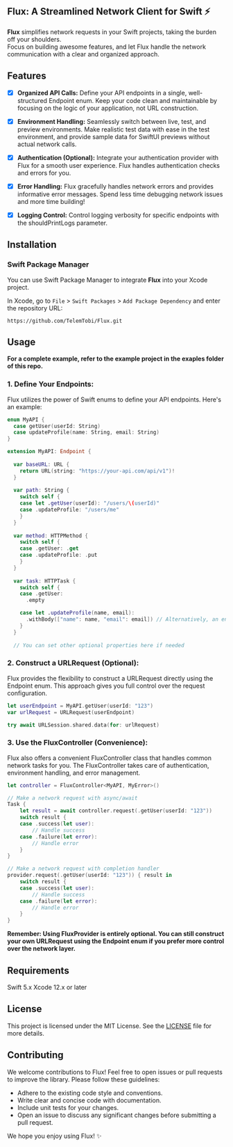 ## Flux: A Streamlined Network Client for Swift ⚡

**Flux** simplifies network requests in your Swift projects, taking the burden off your shoulders. <br/>
Focus on building awesome features, and let Flux handle the network communication with a clear and organized approach.


## Features

- [x] **Organized API Calls:** Define your API endpoints in a single, well-structured Endpoint enum. Keep your code clean and maintainable by focusing on the logic of your application, not URL construction.
- [x] **Environment Handling:** Seamlessly switch between live, test, and preview environments. Make realistic test data with ease in the test environment, and provide sample data for SwiftUI previews without actual network calls.
- [x] **Authentication (Optional):** Integrate your authentication provider with Flux for a smooth user experience. Flux handles authentication checks and errors for you.
- [x] **Error Handling:** Flux gracefully handles network errors and provides informative error messages. Spend less time debugging network issues and more time building!
- [x] **Logging Control:** Control logging verbosity for specific endpoints with the shouldPrintLogs parameter.


## Installation
### Swift Package Manager

You can use Swift Package Manager to integrate **Flux** into your Xcode project. 

In Xcode, go to `File` > `Swift Packages` > `Add Package Dependency` and enter the repository URL:

```
https://github.com/TelemTobi/Flux.git
```


## Usage

**For a complete example, refer to the example project in the exaples folder of this repo.**

### 1. Define Your Endpoints:

Flux utilizes the power of Swift enums to define your API endpoints. Here's an example:

```swift
enum MyAPI {
  case getUser(userId: String)
  case updateProfile(name: String, email: String)
}

extension MyAPI: Endpoint {
  
  var baseURL: URL {
    return URL(string: "https://your-api.com/api/v1")!
  }
  
  var path: String {
    switch self {
    case let .getUser(userId): "/users/\(userId)"
    case .updateProfile: "/users/me"
    }
  }
  
  var method: HTTPMethod {
    switch self {
    case .getUser: .get
    case .updateProfile: .put
    }
  }
  
  var task: HTTPTask {
    switch self {
    case .getUser:
      .empty

    case let .updateProfile(name, email):
      .withBody(["name": name, "email": email]) // Alternatively, an encodable object can be provided
    }
  }
  
  // You can set other optional properties here if needed
```

### 2. Construct a URLRequest (Optional):

Flux provides the flexibility to construct a URLRequest directly using the Endpoint enum. This approach gives you full control over the request configuration.

```swift
let userEndpoint = MyAPI.getUser(userId: "123")
var urlRequest = URLRequest(userEndpoint)

try await URLSession.shared.data(for: urlRequest)
```

### 3. Use the FluxController (Convenience):

Flux also offers a convenient FluxController class that handles common network tasks for you. The FluxController takes care of authentication, environment handling, and error management.

```swift
let controller = FluxController<MyAPI, MyError>()

// Make a network request with async/await
Task {
    let result = await controller.request(.getUser(userId: "123"))
    switch result {
    case .success(let user):
        // Handle success
    case .failure(let error):
        // Handle error
    }
}

// Make a network request with completion handler
provider.request(.getUser(userId: "123")) { result in
    switch result {
    case .success(let user):
        // Handle success
    case .failure(let error):
        // Handle error
    }
}
```

**Remember: Using FluxProvider is entirely optional. You can still construct your own URLRequest using the Endpoint enum if you prefer more control over the network layer.**


## Requirements

Swift 5.x
Xcode 12.x or later


## License

This project is licensed under the MIT License. See the [LICENSE](https://github.com/TelemTobi/Flux/blob/main/LICENSE.txt) file for more details.

## Contributing

We welcome contributions to Flux! Feel free to open issues or pull requests to improve the library. Please follow these guidelines:

- Adhere to the existing code style and conventions.
- Write clear and concise code with documentation.
- Include unit tests for your changes.
- Open an issue to discuss any significant changes before submitting a pull request.

We hope you enjoy using Flux! ✨
